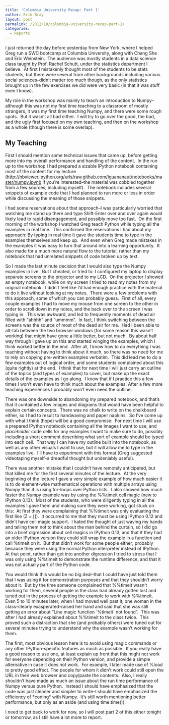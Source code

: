 ```yaml
---
title: 'Columbia University Recap: Part 1'
author: Erik Bray
layout: post
permalink: /2012/10/columbia-university-recap-part-1/
categories:
  - Reports
---
```

I just returned the day before yesterday from New York, where I helped Greg run a SWC bootcamp at Columbia University, along with Chang She and Eric Weinstein.  The audience was mostly students in a data science class taught by Prof. Rachel Schutt, under the statistics department I believe.  At first I mistakenly thought most of the students to be stats students, but there were several from other backgrounds including various social sciences&#8211;didn&#8217;t matter too much though, as the only statistics brought up in the few exercises we did were very basic (in that it was stuff even I know).

My role in the workshop was mainly to teach an introduction to Numpy&#8211;although this was not my first time teaching to a classroom of mostly strangers, it was my first time teaching Numpy, and there were some rough spots.  But it wasn&#8217;t all bad either.  I will try to go over the good, the bad, and the ugly first focused on my own teaching, and then on the workshop as a whole (though there is some overlap).

## My Teaching

First I should mention some technical issues that came up, before getting more into my overall performance and handling of the content.  In the run up to the workshop I had prepared a sizable IPython notebook containing most of the content for my lecture (http://nbviewer.ipython.org/urls/raw.github.com/iguananaut/notebooks/master/numpy.ipynb if you&#8217;re interested&#8211;the material was cobbled together from a few sources, including myself).  The notebook includes several snippets of example code that I had planned to run more or less in order while discussing the meaning of those snippets.

I had some reservations about that approach&#8211;I was particularly worried that watching me stand up there and type Shift-Enter over and over again would likely lead to rapid disengagement, and possibly move too fast.  On the first morning of the workshop I watched Greg teach Python while typing all the examples in real time.  This confirmed the reservations I had about my approach: By typing in real time it gave the students time to type in the examples themselves and keep up.  And even when Greg made mistakes in the examples it was easy to turn that around into a learning opportunity.  It also made for a much more natural flow to the tutorial, rather than my notebook that had unrelated snippets of code broken up by text.

So I made the last minute decision that I would also type the Numpy examples in live.  But I cheated, or tried to: I configured my laptop to display separate screens to the projector and to my LCD.  On the projector I showed an empty notebook, while on my screen I tried to read my notes from my original notebook.  I didn&#8217;t feel like I&#8217;d had enough practice with the material to do it live without looking at my notes.  There were a few problems with this approach, some of which you can probably guess.  First of all, every couple examples I had to move my mouse from one screen to the other in order to scroll down in my notes, and the back over to the screen I was typing in.  This was awkward, and led to frequently moments of dead air filled with &#8220;ahhhh&#8221; and &#8220;ummmm&#8221;.  In fact, I think switching between the screens was the source of most of the dead air for me.  Had I been able to alt-tab between the two browser windows (for some reason this wasn&#8217;t working) that might have gone a little better, but not much.  By about half way through I gave up on this and started winging the examples, which I think worked better in the end.  After all, I know how to do everything I was teaching without having to think about it much, so there was no need for me to rely on copying pre-written examples verbatim.  This did lead me to do a few examples out of logical order, and some students complained about this (quite rightly) at the end.  I think that for next time I will just carry an outline of the topics (and types of examples) to cover, but make up the exact details of the examples as I go along.  I know that if I practice this a few times I won&#8217;t even have to think much about the examples. After a few more teaching experiences I probably won&#8217;t even need the outline.

There was one downside to abandoning my prepared notebook, and that&#8217;s that it contained a few images and diagrams that would have been helpful to explain certain concepts.  There was no chalk to write on the chalkboard either, so I had to result to handwaving and paper napkins.  So I&#8217;ve come up with what I think (hope) will be a good compromise:  For next time I will use a prepared IPython notebook containing all the images I want to use, and *placeholder* code cells for any examples I want to make sure to do, possibly including a short comment describing what sort of example should be typed into each cell.  That way I can have my outline built into the notebook, as well as any other visuals I want to use, but it will allow me to type in the examples live.  I&#8217;ll have to experiment with this format (Greg suggested videotaping myself&#8211;a dreadful thought but undeniably useful).

There was another mistake that I couldn&#8217;t have remotely anticipated, but that killed me for the first several minutes of the lecture.  At the very beginning of the lecture I gave a very simple example of how much easier it is to do element-wise mathematical operations with multiple arrays using Numpy than it is using for-loops over Python lists.  I also showed how much faster the Numpy example was by using the %%timeit cell magic (new to IPython 0.13).  Most of the students, who were diligently typing in all the examples I gave them and making sure they were working, got stuck on this:  At first they were complaining that %%timeit was only evaluating the first line (Z = []).  It occurred to me that they must be using IPython 0.12 and didn&#8217;t have cell magic support.  I hated the thought of just waving my hands and telling them not to think about the man behind the curtain, so I did go into a brief digression about cell magics in IPython 0.13, and that if they had an older IPython version they could still wrap the example in a function and call %timeit on it.  But that didn&#8217;t work for some people either; probably because they were using the normal Python interpreter instead of IPython.  At that point, rather than get into another digression I tried to stress that I was only using %%timeit to demonstrate the runtime difference, and that it was not actually part of the Python code.

You would think this would be no big deal&#8211;that I could have just told them that I was using it for demonstration purposes and that they shouldn&#8217;t worry about it.  But by the time someone complained that %%timeit wasn&#8217;t working for them, several people in the class had already gotten lost and tuned out in the process of getting the example to work with %%timeit.  Even 5 to 10 minutes later, when I had moved well past it, one woman in the class&#8211;clearly exasperated&#8211;raised her hand and said that she was still getting an error about &#8220;Line magic function \`%timeit\` not found&#8221;.  This was after I had already explained about %%timeit to the class twice.  This proved such a distraction that she (and probably others) were tuned out for several minutes trying to understand why the example wasn&#8217;t working for them.

The first, most obvious lesson here is to avoid using magic commands or any other IPython-specific features as much as possible.  If you really have a good reason to use one, at least explain up front that this might not work for everyone depending on their Python version, and provide a simple alternative in case it does not work.  For example, I later made use of %load to pretty good effect. The people for whom it didn&#8217;t work could still open the URL in their web browser and copy/paste the contents.  Also, I really shouldn&#8217;t have made as much an issue about the run time performance of Numpy versus pure Python.  Instead I should have emphasized that the code was just cleaner and simpler to write&#8211;I should have emphasized the efficiency of \*coding\* with Numpy.  It&#8217;s still worth mentioning better performance, but only as an aside (and using time.time()).

I need to get back to work for now, so I will post part 2 of this either tonight or tomorrow, as I still have a lot more to report.